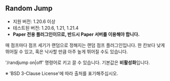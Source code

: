 ## Random Jump

* 지원 버전: 1.20.6 이상
* 테스트된 버전: 1.20.6, 1.21, 1.21.4
* **Paper 전용 플러그인이므로, 반드시 Paper 서버를 이용해야 합니다.**

매 점프마다 점프 세기가 랜덤으로 정해지는 랜덤 점프 플러그인입니다.
한 칸보다 낮게 뛰어질 수 있고, 혹은 낙사할 만큼 아주 높게 뛰어질 수도 있습니다.

\'/randjump on|off\' 명령어로 키고 끌 수 있습니다. 기본값은 **비활성화**입니다.

※ 'BSD 3-Clause License'에 따라 출처를 표기해주십시오.